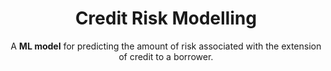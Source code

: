 <h1 align="center">Credit Risk Modelling</h1>

<p align="center">A <b>ML model</b> for predicting the amount of risk associated with the extension of credit to a borrower.</p>
